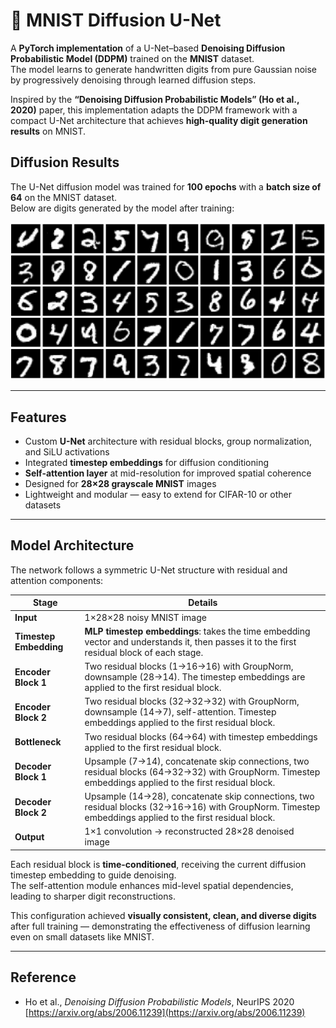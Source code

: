# 🧠 MNIST Diffusion U-Net

A **PyTorch implementation** of a U-Net–based **Denoising Diffusion Probabilistic Model (DDPM)** trained on the **MNIST** dataset.  
The model learns to generate handwritten digits from pure Gaussian noise by progressively denoising through learned diffusion steps.  

Inspired by the **“Denoising Diffusion Probabilistic Models” (Ho et al., 2020)** paper, this implementation adapts the DDPM framework with a compact U-Net architecture that achieves **high-quality digit generation results** on MNIST.

## Diffusion Results

The U-Net diffusion model was trained for **100 epochs** with a **batch size of 64** on the MNIST dataset.  
Below are digits generated by the model after training:

![Generated MNIST digits](outputs/results.png)

---

## Features

- Custom **U-Net** architecture with residual blocks, group normalization, and SiLU activations  
- Integrated **timestep embeddings** for diffusion conditioning  
- **Self-attention layer** at mid-resolution for improved spatial coherence  
- Designed for **28×28 grayscale MNIST** images  
- Lightweight and modular — easy to extend for CIFAR-10 or other datasets  

---

## Model Architecture

The network follows a symmetric U-Net structure with residual and attention components:

| Stage | Details |
|--------|----------|
| **Input** | 1×28×28 noisy MNIST image |
| **Timestep Embedding** | **MLP timestep embeddings**: takes the time embedding vector and understands it, then passes it to the first residual block of each stage. |
| **Encoder Block 1** | Two residual blocks (1→16→16) with GroupNorm, downsample (28→14). The timestep embeddings are applied to the first residual block. |
| **Encoder Block 2** | Two residual blocks (32→32→32) with GroupNorm, downsample (14→7), self-attention. Timestep embeddings applied to the first residual block. |
| **Bottleneck** | Two residual blocks (64→64) with timestep embeddings applied to the first residual block. |
| **Decoder Block 1** | Upsample (7→14), concatenate skip connections, two residual blocks (64→32→32) with GroupNorm. Timestep embeddings applied to the first residual block. |
| **Decoder Block 2** | Upsample (14→28), concatenate skip connections, two residual blocks (32→16→16) with GroupNorm. Timestep embeddings applied to the first residual block. |
| **Output** | 1×1 convolution → reconstructed 28×28 denoised image |

Each residual block is **time-conditioned**, receiving the current diffusion timestep embedding to guide denoising.  
The self-attention module enhances mid-level spatial dependencies, leading to sharper digit reconstructions.  

This configuration achieved **visually consistent, clean, and diverse digits** after full training — demonstrating the effectiveness of diffusion learning even on small datasets like MNIST.

---

## Reference

- Ho et al., *Denoising Diffusion Probabilistic Models*, NeurIPS 2020  
  [https://arxiv.org/abs/2006.11239](https://arxiv.org/abs/2006.11239)
